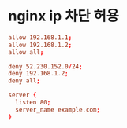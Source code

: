 # nginx ip 차단 허용

```conf
allow 192.168.1.1;
allow 192.168.1.2;
allow all;

deny 52.230.152.0/24;
deny 192.168.1.2;
deny all;

server {
  listen 80;
  server_name example.com;
}
```

